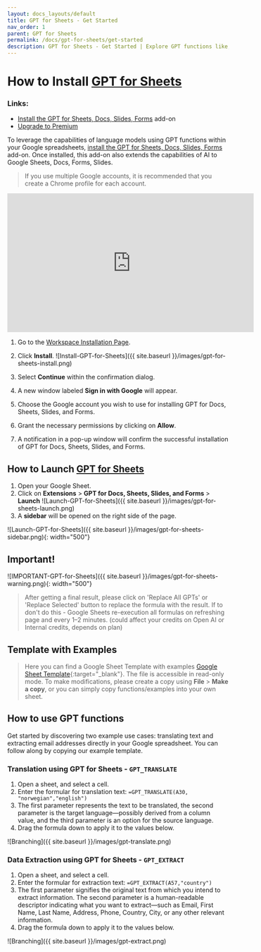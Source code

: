 ```yaml
---
layout: docs_layouts/default
title: GPT for Sheets - Get Started
nav_order: 1
parent: GPT for Sheets
permalink: /docs/gpt-for-sheets/get-started
description: GPT for Sheets - Get Started | Explore GPT functions like, GPT_TRANSLATE for language translation and GPT_EXTRACT for data extraction. Follow example use cases, enhancing your Google Sheets experience. Simplify email responses, improve text, and streamline explanations effortlessly. Watch the installation guide here.
---
```


# How to Install <a href="/gpt-for-sheets/">GPT for Sheets</a>

### Links: 
- <a href="https://workspace.google.com/marketplace/app/gpt_for_docs_sheets_forms_slides/466607203252?utm_source=pricing_section&utm_medium=landing_page&utm_campaign=email_assistant_gpt_campaign">Install the GPT for Sheets, Docs, Slides, Forms</a> add-on
- <a href="/gpt-for-sheets/">Upgrade to Premium</a>


To leverage the capabilities of language models using GPT functions within your Google spreadsheets, <a href="https://workspace.google.com/marketplace/app/gpt_for_docs_sheets_forms_slides/466607203252?utm_source=pricing_section&utm_medium=landing_page&utm_campaign=email_assistant_gpt_campaign">install the GPT for Sheets, Docs, Slides, Forms</a> add-on. Once installed, this add-on also extends the capabilities of AI to Google Sheets, Docs, Forms, Slides.

> If you use multiple Google accounts, it is recommended that you create a Chrome profile for each account.

<iframe width="560" height="315" src="https://www.youtube.com/embed/V4IRVKBHJy4?si=3qoBVoXAddHTg7qR" title="How to use GPT for Sheets" frameborder="0" allow="accelerometer; autoplay; clipboard-write; encrypted-media; gyroscope; picture-in-picture; web-share" allowfullscreen></iframe>


1. Go to the [Workspace Installation Page](https://workspace.google.com/u/0/marketplace/app/gpt_for_docs_sheets_forms_slides/466607203252).

2. Click **Install**. ![Install-GPT-for-Sheets]({{ site.baseurl }}/images/gpt-for-sheets-install.png)

3. Select **Continue** within the confirmation dialog.

4. A new window labeled **Sign in with Google** will appear.

5. Choose the Google account you wish to use for installing GPT for Docs, Sheets, Slides, and Forms.

6. Grant the necessary permissions by clicking on **Allow**.

7. A notification in a pop-up window will confirm the successful installation of GPT for Docs, Sheets, Slides, and Forms.

## How to Launch <a href="/gpt-for-sheets/">GPT for Sheets</a>

1. Open your Google Sheet.
2. Click on **Extensions** > **GPT for Docs, Sheets, Slides, and Forms** > **Launch** ![Launch-GPT-for-Sheets]({{ site.baseurl }}/images/gpt-for-sheets-launch.png)
3. A **sidebar** will be opened on the right side of the page.

![Launch-GPT-for-Sheets]({{ site.baseurl }}/images/gpt-for-sheets-sidebar.png){: width="500"}


## Important!

![IMPORTANT-GPT-for-Sheets]({{ site.baseurl }}/images/gpt-for-sheets-warning.png){: width="500"}

> After getting a final result, please click on 'Replace All GPTs' or 'Replace Selected' button to replace the formula with the result.
> If to don't do this - Google Sheets re-execution all formulas on refreshing page and every 1–2 minutes. (could affect your credits on Open AI or Internal credits, depends on plan)


## Template with Examples

> Here you can find a Google Sheet Template with examples [Google Sheet Template](https://docs.google.com/spreadsheets/d/1aZY-8V478qfIDWFZTzbTejldEzk3Bnd5ZtGAPcDI4PU/edit?usp=sharing){:target="_blank"}.
> The file is accessible in read-only mode. To make modifications, please create a copy using **File** > **Make a copy**, or you can simply copy functions/examples into your own sheet.

## How to use GPT functions

Get started by discovering two example use cases: translating text and extracting email addresses directly in your Google spreadsheet. You can follow along by copying our example template.


### Translation using GPT for Sheets - `GPT_TRANSLATE`

1. Open a sheet, and select a cell.
2. Enter the formular for translation text: `=GPT_TRANSLATE(A30, "norwegian","english")`
3. The first parameter represents the text to be translated, the second parameter is the target language—possibly derived from a column value, and the third parameter is an option for the source language.
4. Drag the formula down to apply it to the values below.

![Branching]({{ site.baseurl }}/images/gpt-translate.png)

### Data Extraction using GPT for Sheets - `GPT_EXTRACT`

1. Open a sheet, and select a cell.
2. Enter the formular for extraction text: `=GPT_EXTRACT(A57,"country")`
3. The first parameter signifies the original text from which you intend to extract information. The second parameter is a human-readable descriptor indicating what you want to extract—such as Email, First Name, Last Name, Address, Phone, Country, City, or any other relevant information.
4. Drag the formula down to apply it to the values below.

![Branching]({{ site.baseurl }}/images/gpt-extract.png)